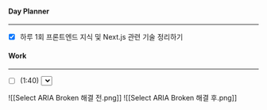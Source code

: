 
#### Day Planner
---
- [x] 하루 1회 프론트엔드 지식 및 Next.js 관련 기술 정리하기


#### Work
---
- [ ] (1:40) <Select/> ARIA Broken : ARIA reference An aria-labelledby or aria-describedby reference exists, but the target for the reference does not exist 오류 확인 및 해결 (combobox에 추가로 부여된 labeledby, id 속성과 꼬인 것으로 확인)
	- Broken ARIA reference" 경고는 **`aria-labelledby`** 또는 **`aria-describedby`** 속성에서 참조하는 ID가 존재하지 않거나 유효하지 않을 때 발생


![[Select ARIA Broken 해결 전.png]]
![[Select ARIA Broken 해결 후.png]]